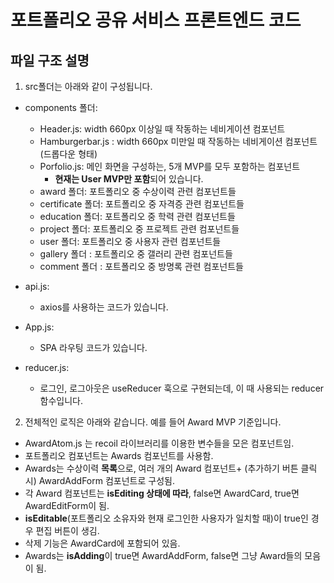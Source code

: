 # 포트폴리오 공유 서비스 프론트엔드 코드

## 파일 구조 설명

1. src폴더는 아래와 같이 구성됩니다.

- components 폴더:

  - Header.js: width 660px 이상일 때 작동하는 네비게이션 컴포넌트
  - Hamburgerbar.js : width 660px 미만일 때 작동하는 네비게이션 컴포넌트(드롭다운 형태)
  - Porfolio.js: 메인 화면을 구성하는, 5개 MVP를 모두 포함하는 컴포넌트
    - **현재는 User MVP만 포함**되어 있습니다.
  - award 폴더: 포트폴리오 중 수상이력 관련 컴포넌트들
  - certificate 폴더: 포트폴리오 중 자격증 관련 컴포넌트들
  - education 폴더: 포트폴리오 중 학력 관련 컴포넌트들
  - project 폴더: 포트폴리오 중 프로젝트 관련 컴포넌트들
  - user 폴더: 포트폴리오 중 사용자 관련 컴포넌트들
  - gallery 폴더 : 포트폴리오 중 갤러리 관련 컴포넌트들
  - comment 폴더 : 포트폴리오 중 방명록 관련 컴포넌트들

- api.js:
  - axios를 사용하는 코드가 있습니다.
- App.js:
  - SPA 라우팅 코드가 있습니다.
- reducer.js:
  - 로그인, 로그아웃은 useReducer 훅으로 구현되는데, 이 때 사용되는 reducer 함수입니다.

2. 전체적인 로직은 아래와 같습니다. 예를 들어 Award MVP 기준입니다.
- AwardAtom.js 는 recoil 라이브러리를 이용한 변수들을 모은 컴포넌트임.
- 포트폴리오 컴포넌트는 Awards 컴포넌트를 사용함.
- Awards는 수상이력 **목록**으로, 여러 개의 Award 컴포넌트+ (추가하기 버튼 클릭 시) AwardAddForm 컴포넌트로 구성됨.
- 각 Award 컴포넌트는 **isEditing 상태에 따라**, false면 AwardCard, true면 AwardEditForm이 됨.
- **isEditable**(포트폴리오 소유자와 현재 로그인한 사용자가 일치할 때)이 true인 경우 편집 버튼이 생김.
- 삭제 기능은 AwardCard에 포함되어 있음.
- Awards는 **isAdding**이 true면 AwardAddForm, false면 그냥 Award들의 모음이 됨.
